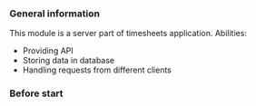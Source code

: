 ### General information
This module is a server part of timesheets application.
Abilities:
 - Providing API
 - Storing data in database
 - Handling requests from different clients

### Before start
